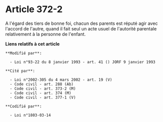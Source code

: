# Article 372-2

A l'égard des tiers de bonne foi, chacun des parents est réputé agir avec l'accord de l'autre, quand il fait seul un acte
usuel de l'autorité parentale relativement à la personne de l'enfant.

**Liens relatifs à cet article**

	**Modifié par**:

	  - Loi n°93-22 du 8 janvier 1993 - art. 41 () JORF 9 janvier 1993

	**Cité par**:

	  - Loi n°2002-305 du 4 mars 2002 - art. 19 (V)
	  - Code civil - art. 288 (Ab)
	  - Code civil - art. 373-2 (M)
	  - Code civil - art. 374 (M)
	  - Code civil - art. 377-1 (V)

	**Codifié par**:

	  - Loi n°1803-03-14

